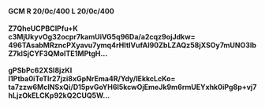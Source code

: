 #### GCM R 20/0c/400 L 20/0c/400
**Z7QheUCPBCIPfu+K**<br/>**c3MjUkyvOg32ocpr7kamUiVG5q96Da/a2cqz9ojJdkw=**<br/>**496TAsabMRzncPXyavu7ymq4rHItIVufAl90ZbLZAQz58jXSOy7mUNO3IbZ7kISjCYF3QMoITE1MPtgH...**<br/><br/>
**gPSbPc62XSl8jzKI**<br/>**l1Ptba0iTeTlr27jzi8xGpNrEma4R/Ydy/IEkkcLcKo=**<br/>**ta7zzw6MclNSxQi/D15pvGoYH6l5kcwOjEmeJk9m6rmUEYxhk0iPg8p+vj7hLjzOkELCKp92kQ2CUQ5W...**